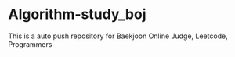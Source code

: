 # Algorithm-study_boj
This is a auto push repository for Baekjoon Online Judge, Leetcode, Programmers
